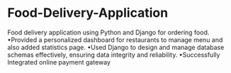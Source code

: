# Food-Delivery-Application
Food delivery application using Python and Django
for ordering food.
•Provided a personalized dashboard for restaurants
to manage menu and also added statistics page.
•Used Django to design and manage database
schemas effectively, ensuring data integrity and
reliability.
•Successfully Integrated online payment gateway
